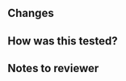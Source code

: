 ## Changes

<!-- Describe your change(s) to reviewers -->

## How was this tested?

<!-- Describe how you tested the changes -->

## Notes to reviewer

<!-- Additional info that's relevant to these changes -->